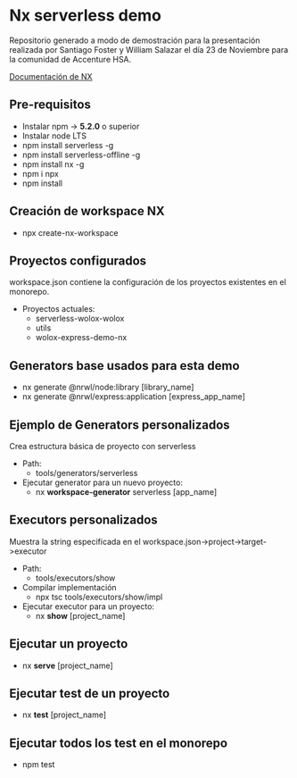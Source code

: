 # Nx serverless demo

Repositorio generado a modo de demostración para la presentación realizada por Santiago Foster y William Salazar el día 23 de Noviembre para la comunidad de Accenture HSA.

[Documentación de NX](https://nx.dev/l/n/getting-started/intro)

## Pre-requisitos 
- Instalar npm -> **5.2.0** o superior
- Instalar node LTS
- npm install serverless -g
- npm install serverless-offline -g
- npm install nx -g
- npm i npx 
- npm install
  
## Creación de workspace NX 
- npx create-nx-workspace

## Proyectos configurados
workspace.json contiene la configuración de los proyectos existentes en el monorepo.
- Proyectos actuales:
  - serverless-wolox-wolox
  - utils
  - wolox-express-demo-nx

## Generators base usados para esta demo
- nx generate @nrwl/node:library [library_name]
- nx generate @nrwl/express:application [express_app_name]

## Ejemplo de Generators personalizados
Crea estructura básica de proyecto con serverless
- Path: 
  - tools/generators/serverless
- Ejecutar generator para un nuevo proyecto:
  - nx **workspace-generator** serverless [app_name]

## Executors personalizados
Muestra la string especificada en el workspace.json->project->target->executor
- Path:
  - tools/executors/show
- Compilar implementación
  - npx tsc tools/executors/show/impl
- Ejecutar executor para un proyecto:
  - nx **show** [project_name]

## Ejecutar un proyecto
- nx **serve** [project_name]
## Ejecutar test de un proyecto
- nx **test** [project_name]

## Ejecutar todos los test en el monorepo
- npm test
